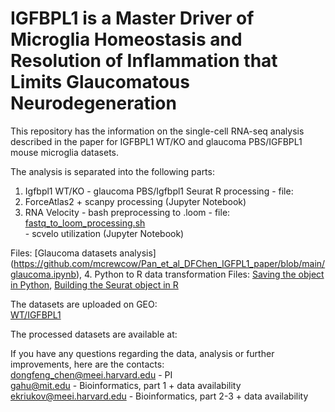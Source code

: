 # IGFBPL1 is a Master Driver of Microglia Homeostasis and Resolution of Inflammation that Limits Glaucomatous Neurodegeneration

This repository has the information on the single-cell RNA-seq analysis described in the paper for IGFBPL1 WT/KO and glaucoma PBS/IGFBPL1 mouse microglia datasets.

The analysis is separated into the following parts:
1. Igfbpl1 WT/KO - glaucoma PBS/Igfbpl1 Seurat R processing - file:
2. ForceAtlas2 + scanpy processing (Jupyter Notebook)
3. RNA Velocity - bash preprocessing to .loom - file: [fastq_to_loom_processing.sh](https://github.com/mcrewcow/Pan_et_al_DFChen_IGFPL1_paper/blob/main/fastq_to_loom_processing.sh) <br />
                - scvelo utilization (Jupyter Notebook)

Files: [Glaucoma datasets analysis] (https://github.com/mcrewcow/Pan_et_al_DFChen_IGFPL1_paper/blob/main/glaucoma.ipynb), 
4. Python to R data transformation
Files: [Saving the object in Python](https://github.com/mcrewcow/Pan_et_al_DFChen_IGFPL1_paper/blob/main/h5ad_to_h5seurat_p1.py), [Building the Seurat object in R](https://github.com/mcrewcow/Pan_et_al_DFChen_IGFPL1_paper/blob/main/h5ad_to_h5seurat_p2.R)
                
The datasets are uploaded on GEO: <br />
[WT/IGFBPL1](https://www.ncbi.nlm.nih.gov/geo/query/acc.cgi?acc=GSE176204) <br />


The processed datasets are available at:

If you have any questions regarding the data, analysis or further improvements, here are the contacts: <br />
dongfeng_chen@meei.harvard.edu - PI\
gahu@mit.edu - Bioinformatics, part 1 + data availability\
ekriukov@meei.harvard.edu - Bioinformatics, part 2-3 + data availability
